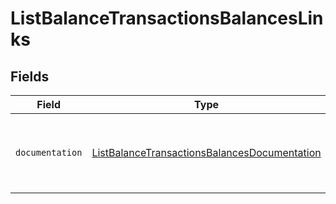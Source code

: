 # ListBalanceTransactionsBalancesLinks


## Fields

| Field                                                                                                               | Type                                                                                                                | Required                                                                                                            | Description                                                                                                         |
| ------------------------------------------------------------------------------------------------------------------- | ------------------------------------------------------------------------------------------------------------------- | ------------------------------------------------------------------------------------------------------------------- | ------------------------------------------------------------------------------------------------------------------- |
| `documentation`                                                                                                     | [ListBalanceTransactionsBalancesDocumentation](../../models/errors/ListBalanceTransactionsBalancesDocumentation.md) | :heavy_check_mark:                                                                                                  | The URL to the generic Mollie API error handling guide.                                                             |